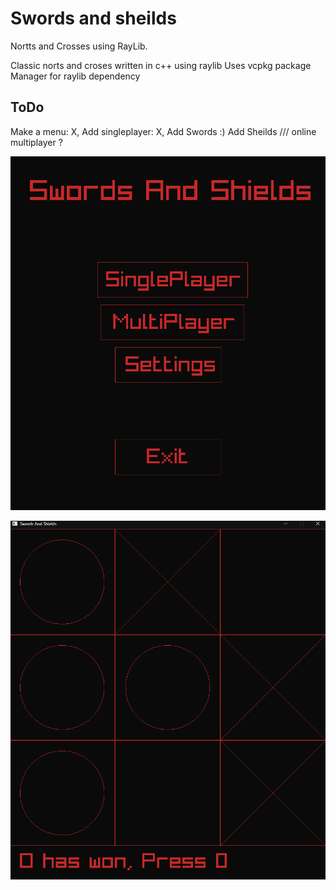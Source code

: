 # Swords and sheilds
  Nortts and Crosses using RayLib.

Classic norts and croses written in c++ using raylib
Uses vcpkg package Manager for raylib dependency


## ToDo
  Make a menu: X, 
  Add singleplayer: X,
  Add Swords :)
  Add Sheilds ///
  online multiplayer ?

![screenshot](ss1.png)

![screenshot](ss2.png)
